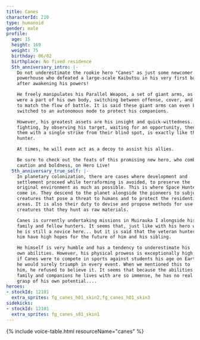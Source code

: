 ```yaml
---
title: Canes
characterId: 210
type: humanoid
gender: male
profile:
  age: 15
  height: 169
  weight: 75
  birthday: 06/02
  birthplace: No fixed residence
  5th_anniversary_intro: |-
    Do not underestimate the rookie hero "Canes" as just some newcomer. He is a
    powerhouse who defeated a large-scale Kaibutsu in his very first battle right
    after awakening his powers!

    He freely manipulates his Parallel Weapon, a set of giant arms, as if it
    were a part of his own body, switching between offense, cover, and support
    to match the flow of battle. It is said these giant arms can even be
    switched to an autonomous mode to protect his companions.

    However, his greatest assets are his insight and quick-wittedness. His style of
    fighting, by observing his target, waiting for an opportunity, then finishing
    them with a single strike from their blind spot, is exactly like that of a
    hunter.

    At times, he will even act as a decoy to assist his allies.

    Be sure to check out the feats of this promising new hero, who combines both
    caution and boldness, on Hero Live!
  5th_anniversary_true_self: |-
    In planetary colonization, there are cases where development and
    settlement proceed while terraforming is avoided, to preserve the
    original environment as much as possible. This is where Space Hunters
    come in. They descend to the planet alongside the pioneers to subjugate
    creatures that pose a threat to humans and to protect the residential
    areas. It is also their duty to devise and propose methods for use of the
    creatures that they hunt as raw materials.

    Canes is currently undertaking missions in Muirauka I alongside his
    family and fellow hunters. It seems that, just like with his hero work,
    he is still a novice here... but it is said that the veteran hunters around
    him have high hopes for the future of him and his sibling.

    He himself is very humble and has a tendency to underestimate his
    own abilities. However, his physical prowess is exceptionally high;
    if Canes were to compete in sports against students his age on Earth,
    he would surely triumph in every event. When we mentioned this to
    him, he refused to believe it. It seems that because the abilities of his
    family and companions he lives with are so immense, he has no real
    grasp of his own potential....
heroes:
- stockId: 12101
  extra_sprites: fg_canes_h01_skin2,fg_canes_h01_skin3
sidekicks:
- stockId: 12101
  extra_sprites: fg_canes_s01_skin1
---
```


{% include voice-table.html resourceName="canes"
%}

